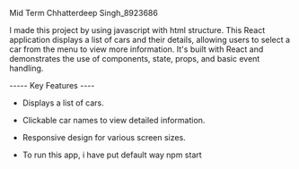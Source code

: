 Mid Term 
Chhatterdeep Singh_8923686


I made this project by using javascript with html structure. 
This React application displays a list of cars and their details, allowing users to select a car from the menu to view more information. It's built with React and demonstrates the use of components, state, props, and basic event handling.


----- Key Features ----

- Displays a list of cars.
- Clickable car names to view detailed information.
- Responsive design for various screen sizes.


- To run this app, i have put default way
npm start